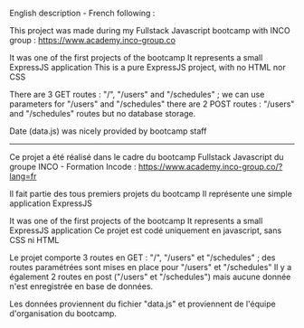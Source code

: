 English description - French following :

This project was made during my Fullstack Javascript bootcamp with INCO group : https://www.academy.inco-group.co

It was one of the first projects of the bootcamp
It represents a small ExpressJS application
This is a pure ExpressJS project, with no HTML nor CSS

There are 3 GET routes : "/", "/users" and "/schedules" ; we can use parameters for "/users" and "/schedules"
there are 2 POST routes : "/users" and "/schedules" routes but no database storage.

Date (data.js) was nicely provided by bootcamp staff

---------------------------------------------------------------------------------------------------------------------


Ce projet a été réalisé dans le cadre du bootcamp Fullstack Javascript du groupe INCO - Formation Incode : https://www.academy.inco-group.co/?lang=fr

Il fait partie des tous premiers projets du bootcamp
Il représente une simple application ExpressJS

It was one of the first projects of the bootcamp
It represents a small ExpressJS application
Ce projet est codé uniquement en javascript, sans CSS ni HTML

Le projet comporte 3 routes en GET : "/", "/users" et "/schedules" ; des routes paramétrées sont mises en place pour "/users" et "/schedules"
Il y a également 2 routes en post ("/users" et "/schedules") mais aucune donnée n'est enregistrée en base de données.

Les données proviennent du fichier "data.js" et proviennent de l'équipe d'organisation du bootcamp.


